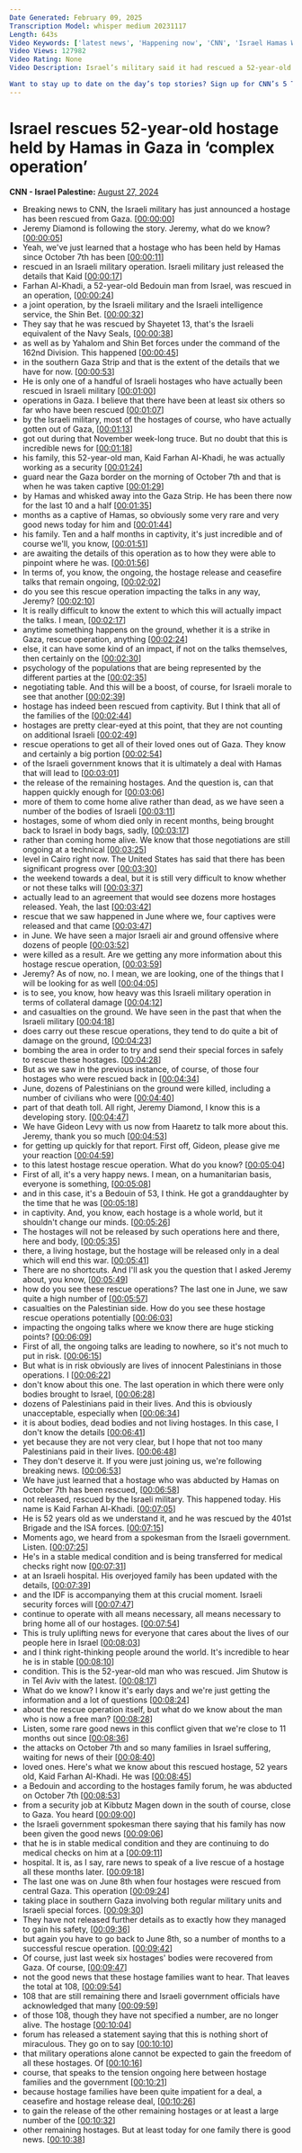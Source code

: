 ```yaml
---
Date Generated: February 09, 2025
Transcription Model: whisper medium 20231117
Length: 643s
Video Keywords: ['latest news', 'Happening now', 'CNN', 'Israel Hamas War', 'Benjamin Netanyahu', 'Hamas', 'Hezbollah', 'Gaza Strip', 'Gaza', 'Rafah', 'Lebanon', 'IDF', 'Israel Defense Forces', 'Israel Military Aid', 'Tel Aviv', 'Middle East', 'Israeli Settlers', 'West Bank', 'Palestinian Authority', 'Jeremy Diamond', 'Amara Walker', 'CNN Newsroom', 'Jim Sciutto', 'Gideon Levy', 'Kaid Farhan Al-Qadi']
Video Views: 127982
Video Rating: None
Video Description: Israel’s military said it had rescued a 52-year-old hostage held by Hamas since October 7, in a “complex operation” in southern Gaza. Kaid Farhan Al-Qadi is in a stable condition in hospital, the Israel Defense Forces (IDF) said in a statement.  #CNN #News

Want to stay up to date on the day’s top stories? Sign up for CNN’s 5 Things newsletter, and we’ll give you the 5 biggest stories you need to know, videos people are watching, and more! Sign up here: https://www.cnn.com/newsletters/5-things?source=nl-acq_social_youtubedesc&utm_source=nl-acq_social_youtubedesc
---
```


# Israel rescues 52-year-old hostage held by Hamas in Gaza in ‘complex operation’
**CNN - Israel Palestine:** [August 27, 2024](https://www.youtube.com/watch?v=OmnQ8h7aVyE)
*  Breaking news to CNN, the Israeli military has just announced a hostage has been rescued from Gaza. [[00:00:00](https://www.youtube.com/watch?v=OmnQ8h7aVyE&t=0.0s)]
*  Jeremy Diamond is following the story. Jeremy, what do we know? [[00:00:05](https://www.youtube.com/watch?v=OmnQ8h7aVyE&t=5.76s)]
*  Yeah, we've just learned that a hostage who has been held by Hamas since October 7th has been [[00:00:11](https://www.youtube.com/watch?v=OmnQ8h7aVyE&t=11.84s)]
*  rescued in an Israeli military operation. Israeli military just released the details that Kaid [[00:00:17](https://www.youtube.com/watch?v=OmnQ8h7aVyE&t=17.68s)]
*  Farhan Al-Khadi, a 52-year-old Bedouin man from Israel, was rescued in an operation, [[00:00:24](https://www.youtube.com/watch?v=OmnQ8h7aVyE&t=24.0s)]
*  a joint operation, by the Israeli military and the Israeli intelligence service, the Shin Bet. [[00:00:32](https://www.youtube.com/watch?v=OmnQ8h7aVyE&t=32.64s)]
*  They say that he was rescued by Shayetet 13, that's the Israeli equivalent of the Navy Seals, [[00:00:38](https://www.youtube.com/watch?v=OmnQ8h7aVyE&t=38.480000000000004s)]
*  as well as by Yahalom and Shin Bet forces under the command of the 162nd Division. This happened [[00:00:45](https://www.youtube.com/watch?v=OmnQ8h7aVyE&t=45.6s)]
*  in the southern Gaza Strip and that is the extent of the details that we have for now. [[00:00:53](https://www.youtube.com/watch?v=OmnQ8h7aVyE&t=53.6s)]
*  He is only one of a handful of Israeli hostages who have actually been rescued in Israeli military [[00:01:00](https://www.youtube.com/watch?v=OmnQ8h7aVyE&t=60.56s)]
*  operations in Gaza. I believe that there have been at least six others so far who have been rescued [[00:01:07](https://www.youtube.com/watch?v=OmnQ8h7aVyE&t=67.44s)]
*  by the Israeli military, most of the hostages of course, who have actually gotten out of Gaza, [[00:01:13](https://www.youtube.com/watch?v=OmnQ8h7aVyE&t=73.44s)]
*  got out during that November week-long truce. But no doubt that this is incredible news for [[00:01:18](https://www.youtube.com/watch?v=OmnQ8h7aVyE&t=78.08s)]
*  his family, this 52-year-old man, Kaid Farhan Al-Khadi, he was actually working as a security [[00:01:24](https://www.youtube.com/watch?v=OmnQ8h7aVyE&t=84.0s)]
*  guard near the Gaza border on the morning of October 7th and that is when he was taken captive [[00:01:29](https://www.youtube.com/watch?v=OmnQ8h7aVyE&t=89.6s)]
*  by Hamas and whisked away into the Gaza Strip. He has been there now for the last 10 and a half [[00:01:35](https://www.youtube.com/watch?v=OmnQ8h7aVyE&t=95.84s)]
*  months as a captive of Hamas, so obviously some very rare and very good news today for him and [[00:01:44](https://www.youtube.com/watch?v=OmnQ8h7aVyE&t=104.24s)]
*  his family. Ten and a half months in captivity, it's just incredible and of course we'll, you know, [[00:01:51](https://www.youtube.com/watch?v=OmnQ8h7aVyE&t=111.19999999999999s)]
*  are awaiting the details of this operation as to how they were able to pinpoint where he was. [[00:01:56](https://www.youtube.com/watch?v=OmnQ8h7aVyE&t=116.08s)]
*  In terms of, you know, the ongoing, the hostage release and ceasefire talks that remain ongoing, [[00:02:02](https://www.youtube.com/watch?v=OmnQ8h7aVyE&t=122.96s)]
*  do you see this rescue operation impacting the talks in any way, Jeremy? [[00:02:10](https://www.youtube.com/watch?v=OmnQ8h7aVyE&t=130.8s)]
*  It is really difficult to know the extent to which this will actually impact the talks. I mean, [[00:02:17](https://www.youtube.com/watch?v=OmnQ8h7aVyE&t=137.20000000000002s)]
*  anytime something happens on the ground, whether it is a strike in Gaza, rescue operation, anything [[00:02:24](https://www.youtube.com/watch?v=OmnQ8h7aVyE&t=144.64000000000001s)]
*  else, it can have some kind of an impact, if not on the talks themselves, then certainly on the [[00:02:30](https://www.youtube.com/watch?v=OmnQ8h7aVyE&t=150.48000000000002s)]
*  psychology of the populations that are being represented by the different parties at the [[00:02:35](https://www.youtube.com/watch?v=OmnQ8h7aVyE&t=155.20000000000002s)]
*  negotiating table. And this will be a boost, of course, for Israeli morale to see that another [[00:02:39](https://www.youtube.com/watch?v=OmnQ8h7aVyE&t=159.52s)]
*  hostage has indeed been rescued from captivity. But I think that all of the families of the [[00:02:44](https://www.youtube.com/watch?v=OmnQ8h7aVyE&t=164.96s)]
*  hostages are pretty clear-eyed at this point, that they are not counting on additional Israeli [[00:02:49](https://www.youtube.com/watch?v=OmnQ8h7aVyE&t=169.92s)]
*  rescue operations to get all of their loved ones out of Gaza. They know and certainly a big portion [[00:02:54](https://www.youtube.com/watch?v=OmnQ8h7aVyE&t=174.72s)]
*  of the Israeli government knows that it is ultimately a deal with Hamas that will lead to [[00:03:01](https://www.youtube.com/watch?v=OmnQ8h7aVyE&t=181.2s)]
*  the release of the remaining hostages. And the question is, can that happen quickly enough for [[00:03:06](https://www.youtube.com/watch?v=OmnQ8h7aVyE&t=186.32s)]
*  more of them to come home alive rather than dead, as we have seen a number of the bodies of Israeli [[00:03:11](https://www.youtube.com/watch?v=OmnQ8h7aVyE&t=191.84s)]
*  hostages, some of whom died only in recent months, being brought back to Israel in body bags, sadly, [[00:03:17](https://www.youtube.com/watch?v=OmnQ8h7aVyE&t=197.84s)]
*  rather than coming home alive. We know that those negotiations are still ongoing at a technical [[00:03:25](https://www.youtube.com/watch?v=OmnQ8h7aVyE&t=205.84s)]
*  level in Cairo right now. The United States has said that there has been significant progress over [[00:03:30](https://www.youtube.com/watch?v=OmnQ8h7aVyE&t=210.56s)]
*  the weekend towards a deal, but it is still very difficult to know whether or not these talks will [[00:03:37](https://www.youtube.com/watch?v=OmnQ8h7aVyE&t=217.92000000000002s)]
*  actually lead to an agreement that would see dozens more hostages released. Yeah, the last [[00:03:42](https://www.youtube.com/watch?v=OmnQ8h7aVyE&t=222.64000000000001s)]
*  rescue that we saw happened in June where we, four captives were released and that came [[00:03:47](https://www.youtube.com/watch?v=OmnQ8h7aVyE&t=227.12s)]
*  in June. We have seen a major Israeli air and ground offensive where dozens of people [[00:03:52](https://www.youtube.com/watch?v=OmnQ8h7aVyE&t=232.8s)]
*  were killed as a result. Are we getting any more information about this hostage rescue operation, [[00:03:59](https://www.youtube.com/watch?v=OmnQ8h7aVyE&t=239.68s)]
*  Jeremy? As of now, no. I mean, we are looking, one of the things that I will be looking for as well [[00:04:05](https://www.youtube.com/watch?v=OmnQ8h7aVyE&t=245.28s)]
*  is to see, you know, how heavy was this Israeli military operation in terms of collateral damage [[00:04:12](https://www.youtube.com/watch?v=OmnQ8h7aVyE&t=252.88000000000002s)]
*  and casualties on the ground. We have seen in the past that when the Israeli military [[00:04:18](https://www.youtube.com/watch?v=OmnQ8h7aVyE&t=258.88s)]
*  does carry out these rescue operations, they tend to do quite a bit of damage on the ground, [[00:04:23](https://www.youtube.com/watch?v=OmnQ8h7aVyE&t=263.12s)]
*  bombing the area in order to try and send their special forces in safely to rescue these hostages. [[00:04:28](https://www.youtube.com/watch?v=OmnQ8h7aVyE&t=268.64s)]
*  But as we saw in the previous instance, of course, of those four hostages who were rescued back in [[00:04:34](https://www.youtube.com/watch?v=OmnQ8h7aVyE&t=274.8s)]
*  June, dozens of Palestinians on the ground were killed, including a number of civilians who were [[00:04:40](https://www.youtube.com/watch?v=OmnQ8h7aVyE&t=280.16s)]
*  part of that death toll. All right, Jeremy Diamond, I know this is a developing story. [[00:04:47](https://www.youtube.com/watch?v=OmnQ8h7aVyE&t=287.12s)]
*  We have Gideon Levy with us now from Haaretz to talk more about this. Jeremy, thank you so much [[00:04:53](https://www.youtube.com/watch?v=OmnQ8h7aVyE&t=293.2s)]
*  for getting up quickly for that report. First off, Gideon, please give me your reaction [[00:04:59](https://www.youtube.com/watch?v=OmnQ8h7aVyE&t=299.12s)]
*  to this latest hostage rescue operation. What do you know? [[00:05:04](https://www.youtube.com/watch?v=OmnQ8h7aVyE&t=304.24s)]
*  First of all, it's a very happy news. I mean, on a humanitarian basis, everyone is something, [[00:05:08](https://www.youtube.com/watch?v=OmnQ8h7aVyE&t=308.48s)]
*  and in this case, it's a Bedouin of 53, I think. He got a granddaughter by the time that he was [[00:05:18](https://www.youtube.com/watch?v=OmnQ8h7aVyE&t=318.24s)]
*  in captivity. And, you know, each hostage is a whole world, but it shouldn't change our minds. [[00:05:26](https://www.youtube.com/watch?v=OmnQ8h7aVyE&t=326.64000000000004s)]
*  The hostages will not be released by such operations here and there, here and body, [[00:05:35](https://www.youtube.com/watch?v=OmnQ8h7aVyE&t=335.44s)]
*  there, a living hostage, but the hostage will be released only in a deal which will end this war. [[00:05:41](https://www.youtube.com/watch?v=OmnQ8h7aVyE&t=341.92s)]
*  There are no shortcuts. And I'll ask you the question that I asked Jeremy about, you know, [[00:05:49](https://www.youtube.com/watch?v=OmnQ8h7aVyE&t=349.52s)]
*  how do you see these rescue operations? The last one in June, we saw quite a high number of [[00:05:57](https://www.youtube.com/watch?v=OmnQ8h7aVyE&t=357.12s)]
*  casualties on the Palestinian side. How do you see these hostage rescue operations potentially [[00:06:03](https://www.youtube.com/watch?v=OmnQ8h7aVyE&t=363.12s)]
*  impacting the ongoing talks where we know there are huge sticking points? [[00:06:09](https://www.youtube.com/watch?v=OmnQ8h7aVyE&t=369.36s)]
*  First of all, the ongoing talks are leading to nowhere, so it's not much to put in risk. [[00:06:15](https://www.youtube.com/watch?v=OmnQ8h7aVyE&t=375.76s)]
*  But what is in risk obviously are lives of innocent Palestinians in those operations. I [[00:06:22](https://www.youtube.com/watch?v=OmnQ8h7aVyE&t=382.72s)]
*  don't know about this one. The last operation in which there were only bodies brought to Israel, [[00:06:28](https://www.youtube.com/watch?v=OmnQ8h7aVyE&t=388.48s)]
*  dozens of Palestinians paid in their lives. And this is obviously unacceptable, especially when [[00:06:34](https://www.youtube.com/watch?v=OmnQ8h7aVyE&t=394.8s)]
*  it is about bodies, dead bodies and not living hostages. In this case, I don't know the details [[00:06:41](https://www.youtube.com/watch?v=OmnQ8h7aVyE&t=401.76s)]
*  yet because they are not very clear, but I hope that not too many Palestinians paid in their lives. [[00:06:48](https://www.youtube.com/watch?v=OmnQ8h7aVyE&t=408.16s)]
*  They don't deserve it. If you were just joining us, we're following breaking news. [[00:06:53](https://www.youtube.com/watch?v=OmnQ8h7aVyE&t=413.68s)]
*  We have just learned that a hostage who was abducted by Hamas on October 7th has been rescued, [[00:06:58](https://www.youtube.com/watch?v=OmnQ8h7aVyE&t=418.56s)]
*  not released, rescued by the Israeli military. This happened today. His name is Kaid Farhan Al-Khadi. [[00:07:05](https://www.youtube.com/watch?v=OmnQ8h7aVyE&t=425.2s)]
*  He is 52 years old as we understand it, and he was rescued by the 401st Brigade and the ISA forces. [[00:07:15](https://www.youtube.com/watch?v=OmnQ8h7aVyE&t=435.28s)]
*  Moments ago, we heard from a spokesman from the Israeli government. Listen. [[00:07:25](https://www.youtube.com/watch?v=OmnQ8h7aVyE&t=445.52s)]
*  He's in a stable medical condition and is being transferred for medical checks right now [[00:07:31](https://www.youtube.com/watch?v=OmnQ8h7aVyE&t=451.84s)]
*  at an Israeli hospital. His overjoyed family has been updated with the details, [[00:07:39](https://www.youtube.com/watch?v=OmnQ8h7aVyE&t=459.28s)]
*  and the IDF is accompanying them at this crucial moment. Israeli security forces will [[00:07:47](https://www.youtube.com/watch?v=OmnQ8h7aVyE&t=467.68s)]
*  continue to operate with all means necessary, all means necessary to bring home all of our hostages. [[00:07:54](https://www.youtube.com/watch?v=OmnQ8h7aVyE&t=474.8s)]
*  This is truly uplifting news for everyone that cares about the lives of our people here in Israel [[00:08:03](https://www.youtube.com/watch?v=OmnQ8h7aVyE&t=483.12s)]
*  and I think right-thinking people around the world. It's incredible to hear he is in stable [[00:08:10](https://www.youtube.com/watch?v=OmnQ8h7aVyE&t=490.16s)]
*  condition. This is the 52-year-old man who was rescued. Jim Shutow is in Tel Aviv with the latest. [[00:08:17](https://www.youtube.com/watch?v=OmnQ8h7aVyE&t=497.36s)]
*  What do we know? I know it's early days and we're just getting the information and a lot of questions [[00:08:24](https://www.youtube.com/watch?v=OmnQ8h7aVyE&t=504.71999999999997s)]
*  about the rescue operation itself, but what do we know about the man who is now a free man? [[00:08:28](https://www.youtube.com/watch?v=OmnQ8h7aVyE&t=508.71999999999997s)]
*  Listen, some rare good news in this conflict given that we're close to 11 months out since [[00:08:36](https://www.youtube.com/watch?v=OmnQ8h7aVyE&t=516.48s)]
*  the attacks on October 7th and so many families in Israel suffering, waiting for news of their [[00:08:40](https://www.youtube.com/watch?v=OmnQ8h7aVyE&t=520.64s)]
*  loved ones. Here's what we know about this rescued hostage, 52 years old, Kaid Farhan Al-Khadi. He was [[00:08:45](https://www.youtube.com/watch?v=OmnQ8h7aVyE&t=525.84s)]
*  a Bedouin and according to the hostages family forum, he was abducted on October 7th [[00:08:53](https://www.youtube.com/watch?v=OmnQ8h7aVyE&t=533.36s)]
*  from a security job at Kibbutz Magen down in the south of course, close to Gaza. You heard [[00:09:00](https://www.youtube.com/watch?v=OmnQ8h7aVyE&t=540.08s)]
*  the Israeli government spokesman there saying that his family has now been given the good news [[00:09:06](https://www.youtube.com/watch?v=OmnQ8h7aVyE&t=546.64s)]
*  that he is in stable medical condition and they are continuing to do medical checks on him at a [[00:09:11](https://www.youtube.com/watch?v=OmnQ8h7aVyE&t=551.44s)]
*  hospital. It is, as I say, rare news to speak of a live rescue of a hostage all these months later. [[00:09:18](https://www.youtube.com/watch?v=OmnQ8h7aVyE&t=558.0s)]
*  The last one was on June 8th when four hostages were rescued from central Gaza. This operation [[00:09:24](https://www.youtube.com/watch?v=OmnQ8h7aVyE&t=564.8s)]
*  taking place in southern Gaza involving both regular military units and Israeli special forces. [[00:09:30](https://www.youtube.com/watch?v=OmnQ8h7aVyE&t=570.56s)]
*  They have not released further details as to exactly how they managed to gain his safety, [[00:09:36](https://www.youtube.com/watch?v=OmnQ8h7aVyE&t=576.08s)]
*  but again you have to go back to June 8th, so a number of months to a successful rescue operation. [[00:09:42](https://www.youtube.com/watch?v=OmnQ8h7aVyE&t=582.72s)]
*  Of course, just last week six hostages' bodies were recovered from Gaza. Of course, [[00:09:47](https://www.youtube.com/watch?v=OmnQ8h7aVyE&t=587.36s)]
*  not the good news that these hostage families want to hear. That leaves the total at 108, [[00:09:54](https://www.youtube.com/watch?v=OmnQ8h7aVyE&t=594.64s)]
*  108 that are still remaining there and Israeli government officials have acknowledged that many [[00:09:59](https://www.youtube.com/watch?v=OmnQ8h7aVyE&t=599.52s)]
*  of those 108, though they have not specified a number, are no longer alive. The hostage [[00:10:04](https://www.youtube.com/watch?v=OmnQ8h7aVyE&t=604.0s)]
*  forum has released a statement saying that this is nothing short of miraculous. They go on to say [[00:10:10](https://www.youtube.com/watch?v=OmnQ8h7aVyE&t=610.16s)]
*  that military operations alone cannot be expected to gain the freedom of all these hostages. Of [[00:10:16](https://www.youtube.com/watch?v=OmnQ8h7aVyE&t=616.24s)]
*  course, that speaks to the tension ongoing here between hostage families and the government [[00:10:21](https://www.youtube.com/watch?v=OmnQ8h7aVyE&t=621.84s)]
*  because hostage families have been quite impatient for a deal, a ceasefire and hostage release deal, [[00:10:26](https://www.youtube.com/watch?v=OmnQ8h7aVyE&t=626.8s)]
*  to gain the release of the other remaining hostages or at least a large number of the [[00:10:32](https://www.youtube.com/watch?v=OmnQ8h7aVyE&t=632.48s)]
*  other remaining hostages. But at least today for one family there is good news. [[00:10:38](https://www.youtube.com/watch?v=OmnQ8h7aVyE&t=638.72s)]
